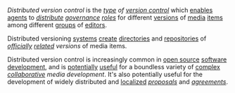 *Distributed version control* is the *[type](https://github.com/gcassel/Modular-Organization-Terminology/blob/master/terms/type.md) of [version control](https://github.com/gcassel/Modular-Organization-Terminology/blob/master/compound-terms/version-control.md)* which [enables](https://github.com/gcassel/Modular-Organization-Terminology/blob/master/terms/enable.md) [agents](https://github.com/gcassel/Modular-Organization-Terminology/blob/master/terms/agent.md) to *[distribute](https://github.com/gcassel/Modular-Organization-Terminology/blob/master/terms/distribute.md) [governance](https://github.com/gcassel/Modular-Organization-Terminology/blob/master/terms/govern.md) [roles](https://github.com/gcassel/Modular-Organization-Terminology/blob/master/terms/role.md)* for different [versions](https://github.com/gcassel/Modular-Organization-Terminology/blob/master/terms/version.md) of [media](https://github.com/gcassel/Modular-Organization-Terminology/blob/master/terms/media.md) [items](https://github.com/gcassel/Modular-Organization-Terminology/blob/master/terms/item.md) among different [groups](https://github.com/gcassel/Modular-Organization-Terminology/blob/master/terms/group.md) of [editors](https://github.com/gcassel/Modular-Organization-Terminology/blob/master/terms/edit.md).
		
Distributed versioning [systems](https://github.com/gcassel/Modular-Organization-Terminology/blob/master/terms/system.md) [create](https://github.com/gcassel/Modular-Organization-Terminology/blob/master/terms/create.md) [directories](https://github.com/gcassel/Modular-Organization-Terminology/blob/master/terms/directory.md) and [repositories](https://github.com/gcassel/Modular-Organization-Terminology/blob/master/terms/repository.md) of *[officially](https://github.com/gcassel/Modular-Organization-Terminology/blob/master/terms/official.md) [related](https://github.com/gcassel/Modular-Organization-Terminology/blob/master/terms/relationship.md) versions* of media items.
		
Distributed version control is increasingly common in [open source](https://github.com/gcassel/Modular-Organization-Terminology/blob/master/compound-terms/open-license.md) [software](https://github.com/gcassel/Modular-Organization-Terminology/blob/master/terms/software.md) [development](https://github.com/gcassel/Modular-Organization-Terminology/blob/master/terms/develop.md), and is [potentially](https://github.com/gcassel/Modular-Organization-Terminology/blob/master/terms/potential.md) [useful](https://github.com/gcassel/Modular-Organization-Terminology/blob/master/terms/use.md) for a boundless variety of [complex](https://github.com/gcassel/Modular-Organization-Terminology/blob/master/terms/complex.md) *[collaborative](https://github.com/gcassel/Modular-Organization-Terminology/blob/master/terms/collaboration.md) media development*.   It's also potentially useful for the development of widely distributed and [localized](https://github.com/gcassel/Modular-Organization-Terminology/blob/master/terms/localize.md) *[proposals](https://github.com/gcassel/Modular-Organization-Terminology/blob/master/terms/proposal.md)* and *[agreements](https://github.com/gcassel/Modular-Organization-Terminology/blob/master/terms/agreement.md)*.
